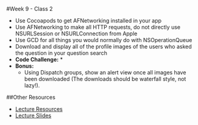 #Week 9 - Class 2
* Use Cocoapods to get AFNetworking installed in your app
* Use AFNetworking to make all HTTP requests, do not directly use NSURLSession or NSURLConnection from Apple
* Use GCD for all things you would normally do with NSOperationQueue
* Download and display all of the profile images of the users who asked the question in your question search
* **Code Challenge:** 
	* 
* **Bonus:**
	* Using Dispatch groups, show an alert view once all images have been downloaded (The downloads should be waterfall style, not lazy!).

##Other Resources
* [Lecture Resources](lecture/)
* [Lecture Slides]()